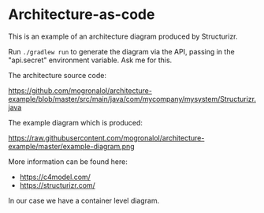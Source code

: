 # Architecture-as-code

This is an example of an architecture diagram produced by Structurizr.

Run `./gradlew run` to generate the diagram via the API, passing in the "api.secret" environment variable. Ask me for this.

The architecture source code:

https://github.com/mogronalol/architecture-example/blob/master/src/main/java/com/mycompany/mysystem/Structurizr.java

The example diagram which is produced:

https://raw.githubusercontent.com/mogronalol/architecture-example/master/example-diagram.png

More information can be found here:

- https://c4model.com/
- https://structurizr.com/

In our case we have a container level diagram.


